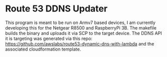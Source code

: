 # Route 53 DDNS Updater

This program is meant to be run on Armv7 based devices, I am currently developing this for the Netgear R8500 and RaspberryPi 3B. The makefile builds the binary and uploads it via SCP to the target device.
The DDNS API it is targeting was generated via this repo: https://github.com/awslabs/route53-dynamic-dns-with-lambda and the associated cloudformation template.